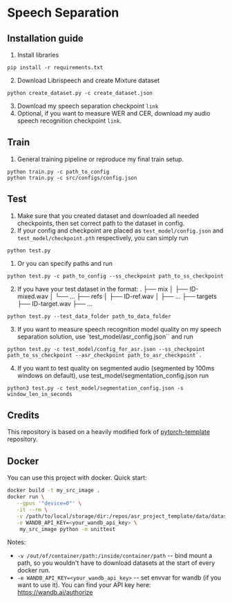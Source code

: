 # Speech Separation

## Installation guide

1. Install libraries
```shell
pip install -r requirements.txt
```
2. Download Librispeech and create Mixture dataset
```shell
python create_dataset.py -c create_dataset.json
```
3. Download my speech separation checkpoint `link`
4. Optional, if you want to measure WER and CER, download my audio speech recognition checkpoint `link`.

## Train 

1. General training pipeline or reproduce my final train setup.
```shell
python train.py -c path_to_config
python train.py -c src/configs/config.json
```

## Test

1. Make sure that you created dataset and downloaded all needed checkpoints, then set correct path to the dataset in config.
2. If your config and checkpoint are placed as `test_model/config.json` and `test_model/checkpoint.pth` respectively, you can simply run
```shell
python test.py
```
1. Or you can specify paths and run 
```shell
python test.py -c path_to_config --ss_checkpoint path_to_ss_checkpoint
```
2. If you have your test dataset in the format:
.
├── mix
│   ├── ID-mixed.wav
│   └── ...
├── refs
│   ├── ID-ref.wav
│   ├── ...
├── targets
    ├── ID-target.wav
    ├── ... 
```shell
python test.py --test_data_folder path_to_data_folder
```
3. If you want to measure speech recognition model quality on my speech separation solution, use `test_model/asr_config.json`` and run 
```shell
python test.py -c test_model/config_for_asr.json --ss_checkpoint path_to_ss_checkpoint --asr_checkpoint path_to_asr_checkpoint`.
```
4. If you want to test quality on segmented audio (segmented by 100ms windows on default), use test_model/segmentation_config.json run 
```shell
python3 test.py -c test_model/segmentation_config.json -s window_len_in_seconds
```


## Credits

This repository is based on a heavily modified fork
of [pytorch-template](https://github.com/victoresque/pytorch-template) repository.

## Docker

You can use this project with docker. Quick start:

```bash 
docker build -t my_src_image . 
docker run \
   --gpus '"device=0"' \
   -it --rm \
   -v /path/to/local/storage/dir:/repos/asr_project_template/data/datasets \
   -e WANDB_API_KEY=<your_wandb_api_key> \
	my_src_image python -m unittest 
```

Notes:

* `-v /out/of/container/path:/inside/container/path` -- bind mount a path, so you wouldn't have to download datasets at
  the start of every docker run.
* `-e WANDB_API_KEY=<your_wandb_api_key>` -- set envvar for wandb (if you want to use it). You can find your API key
  here: https://wandb.ai/authorize
